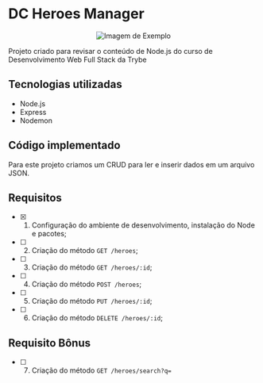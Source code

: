# DC Heroes Manager

<p align="center">
  <img src="https://github.com/joanamds/dc-heroes-manager/assets/106452876/9866d3ca-6678-4378-b236-d5d1d989b03a" alt="Imagem de Exemplo">
</p>

Projeto criado para revisar o conteúdo de Node.js do curso de Desenvolvimento Web Full Stack da Trybe

## Tecnologias utilizadas 
- Node.js
- Express
- Nodemon

## Código implementado 

Para este projeto criamos um CRUD para ler e inserir dados em um arquivo JSON. 

## Requisitos

- [x] 1. Configuração do ambiente de desenvolvimento, instalação do Node e pacotes;
- [ ] 2. Criação do método `GET /heroes`;
- [ ] 3. Criação do método `GET /heroes/:id`;
- [ ] 4. Criação do método `POST /heroes`;
- [ ] 5. Criação do método `PUT /heroes/:id`;
- [ ] 6. Criação do método `DELETE /heroes/:id`;

## Requisito Bônus
- [ ] 7. Criação do método `GET /heroes/search?q=`

